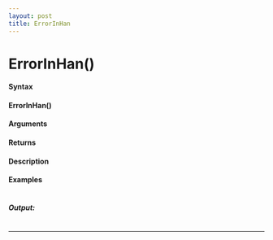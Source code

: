 ```yaml
---
layout: post
title: ErrorInHan
---
```


# ErrorInHan()


#### Syntax

#### ErrorInHan()

#### Arguments

#### Returns

#### Description

#### Examples

```

```

##### Output:

```

```

---